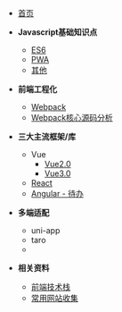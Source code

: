 

* [首页](/)
* **Javascript基础知识点**
  + [ES6](javascript/ES6)
  + [PWA](javascript/pwa)
    <!-- - [Service Worker Demo](javascript/examples/sw-test)
    - [PWA 添加到主屏幕](javascript/examples/a2hs)
    - [PWA 通知]()
    - [PWA 推送]() -->
  + [其他](javascript/others)
* **前端工程化**
  + [Webpack](engineering-front-end/webpack)
  + [Webpack核心源码分析](engineering-front-end/Webpack核心源码分析)
* **三大主流框架/库**
  + Vue
    - [Vue2.0]()
    - [Vue3.0](MVVM/Vue3.0)
  + [React](MVVM/React)
  + [Angular - 待办]()
* **多端适配**
  + uni-app
  + taro
  +

* **相关资料**
  + [前端技术栈](前端技术栈.md)
  + [常用网站收集](常用网站收集.md)